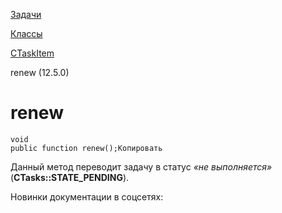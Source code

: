 [Задачи](/api_help/tasks/index.php)

[Классы](/api_help/tasks/classes/index.php)

[CTaskItem](/api_help/tasks/classes/ctaskitem/index.php)

renew (12.5.0)

renew
=====

```
void 
public function renew();Копировать
```

Данный метод переводит задачу в статус *«не выполняется»* (**CTasks::STATE\_PENDING**).

Новинки документации в соцсетях: